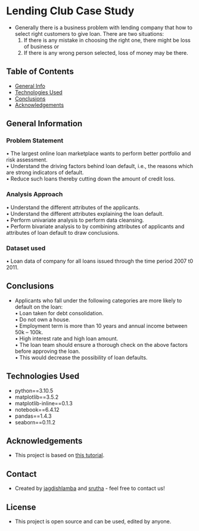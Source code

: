 # Lending Club Case Study
- Generally there is a business problem with lending company that how to select right customers to give loan. There are two situations:
    1. If there is any mistake in choosing the right one, there might be loss of business or
    2. If there is any wrong person selected, loss of money may be there.

## Table of Contents
* [General Info](#general-information)
* [Technologies Used](#technologies-used)
* [Conclusions](#conclusions)
* [Acknowledgements](#acknowledgements)


## General Information
### Problem Statement<br>
• The largest online loan marketplace wants to perform better portfolio and risk assessment.<br>
• Understand the driving factors behind loan default, i.e., the reasons which are strong indicators of default.<br>
• Reduce such loans thereby cutting down the amount of credit loss.<br>

### Analysis Approach<br>
• Understand the different attributes of the applicants. <br>
• Understand the different attributes explaining the loan default. <br>
• Perform univariate analysis to perform data cleansing.<br>
• Perform bivariate analysis to by combining attributes of applicants and attributes of loan default to draw conclusions.<br>

### Dataset used<br>
• Loan data of company for all loans issued through the time period 2007 t0 2011.<br>



## Conclusions
- Applicants who fall under the following categories are more likely to default on the loan:<br>
    • Loan taken for debt consolidation. <br>
    • Do not own a house.<br>
    • Employment term is more than 10 years and annual income between 50k – 100k.<br>
    • High interest rate and high loan amount.<br>
    • The loan team should ensure a thorough check on the above factors before approving the loan.<br>
    • This would decrease the possibility of loan defaults.<br>


## Technologies Used
- python==3.10.5
- matplotlib==3.5.2
- matplotlib-inline==0.1.3
- notebook==6.4.12
- pandas==1.4.3
- seaborn==0.11.2


## Acknowledgements
- This project is based on [this tutorial](https://www.youtube.com/watch?v=qphm46Rzyjo).


## Contact
- Created by [jagdishlamba](https://github.com/jagdishlamba) and [srutha](https://github.com/srutha) - feel free to contact us!


## License
- This project is open source and can be used, edited by anyone.
